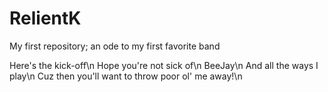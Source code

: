 # RelientK
My first repository; an ode to my first favorite band

Here's the kick-off\n
Hope you're not sick of\n
BeeJay\n
And all the ways I play\n
Cuz then you'll want to throw poor ol' me away!\n

